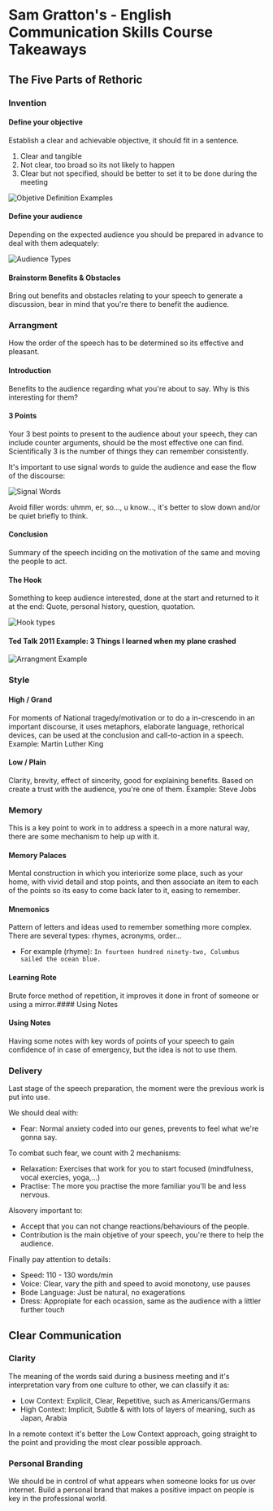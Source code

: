 # Sam Gratton's - English Communication Skills Course Takeaways

## 

## The Five Parts of Rethoric

### Invention

#### Define your objective

Establish a clear and achievable objective, it should fit in a sentence.

1. Clear and tangible
2. Not clear, too broad so its not likely to happen
3. Clear but not specified, should be better to set it to be done during the meeting

![Objetive Definition Examples](img/objetiveDefinition.png)

#### Define your audience

Depending on the expected audience you should be prepared in advance to deal with them adequately:

![Audience Types](img/audienceType.png)
#### Brainstorm Benefits & Obstacles
 
Bring out benefits and obstacles relating to your speech to generate a discussion, bear in mind that you're there to benefit the audience.

### Arrangment

How the order of the speech has to be determined so its effective and pleasant. 

#### Introduction

Benefits to the audience regarding what you're about to say. Why is this interesting for them?

#### 3 Points

Your 3 best points to present to the audience about your speech, they can include counter arguments, should be the most effective one can find.
Scientifically 3 is the number of things they can remember consistently.

It's important to use signal words to guide the audience and ease the flow of the discourse:

![Signal Words](img/signalWords.png)

Avoid filler words: uhmm, er, so..., u know..., it's better to slow down and/or be quiet briefly to think.

#### Conclusion

Summary of the speech inciding on the motivation of the same and moving the people to act.

#### The Hook

Something to keep audience interested, done at the start and returned to it at the end: Quote, personal history, question, quotation.

![Hook types](img/theHook.png)

#### Ted Talk 2011 Example: 3 Things I learned when my plane crashed
![Arrangment Example](img/arrangementExample.png)

### Style

#### High / Grand

For moments of National tragedy/motivation or to do a in-crescendo in an important discourse, it uses metaphors, elaborate language, rethorical devices, can be used at the conclusion and call-to-action in a speech.
Example: Martin Luther King

#### Low / Plain

Clarity, brevity, effect of sincerity, good for explaining benefits. Based on create a trust with the audience, you're one of them.
Example: Steve Jobs

### Memory

This is a key point to work in to address a speech in a more natural way, there are some mechanism to help up with it.

#### Memory Palaces

Mental construction in which you interiorize some place, such as your home, with vivid detail and stop points, and then associate an item to each of the points so its easy to come back later to it, easing to remember.

#### Mnemonics

Pattern of letters and ideas used to remember something more complex.
There are several types: rhymes, acronyms, order... 
- For example (rhyme): `In fourteen hundred ninety-two,
Columbus sailed the ocean blue.`

#### Learning Rote

Brute force method of repetition, it improves it done in front of someone or using a mirror.#### Using Notes

#### Using Notes

Having some notes with key words of points of your speech to gain confidence of in case of emergency, but the idea is not to use them.

### Delivery

Last stage of the speech preparation, the moment were the previous work is put into use.

We should deal with:

- Fear: Normal anxiety coded into our genes, prevents to feel what we're gonna say.

To combat such fear, we count with 2 mechanisms:

- Relaxation: Exercises that work for you to start focused (mindfulness, vocal exercies, yoga,...)
- Practise: The more you practise the more familiar you'll be and less nervous.

Alsovery important to:

- Accept that you can not change reactions/behaviours of the people.
- Contribution is the main objetive of your speech, you're there to help the audience.

Finally pay attention to details:

- Speed: 110 - 130 words/min
- Voice: Clear, vary the pith and speed to avoid monotony, use pauses
- Bode Language: Just be natural, no exagerations
- Dress: Appropiate for each ocassion, same as the audience with a littler further touch


## Clear Communication

### Clarity

The meaning of the words said during a business meeting and it's interpretation vary from one culture to other, we can classify it as:

- Low Context: Explicit, Clear, Repetitive, such as Americans/Germans
- High Context: Implicit, Subtle & with lots of layers of meaning, such as Japan, Arabia

In a remote context it's better the Low Context approach, going straight to the point and providing the most clear possible approach.

### Personal Branding

We should be in control of what appears when someone looks for us over internet.
Build a personal brand that makes a positive impact on people is key in the professional world.